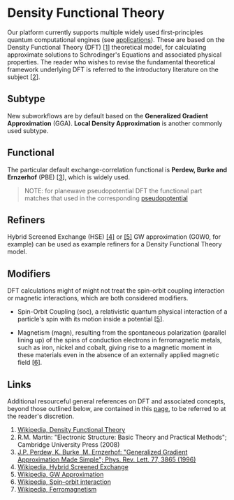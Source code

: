 # Density Functional Theory
 
Our platform currently supports multiple widely used first-principles quantum computational engines (see [applications](../../software/overview.md)). These are based on the Density Functional Theory (DFT) [[1](#links)] theoretical model, for calculating approximate solutions to Schrodinger's Equations and associated physical properties. The reader who wishes to revise the fundamental theoretical framework underlying DFT is referred to the introductory literature on the subject [[2](#links)].

## Subtype

New subworkflows are by default based on the **Generalized Gradient Approximation** (GGA). **Local Density Approximation** is another commonly used subtype. 

## Functional

The particular default exchange-correlation functional is **Perdew, Burke and Ernzerhof** (PBE) [[3](#links)], which is widely used.

> NOTE: for planewave pseudopotential DFT the functional part matches that used in the corresponding [pseudopotential](../../methods/pseudopotential/overview.md)

## Refiners

Hybrid Screened Exchange (HSE) [[4]](#links) or [[5]](#links) GW approximation (G0W0, for example) can be used as example refiners for a Density Functional Theory model.  

## Modifiers

DFT calculations might of might not treat the spin-orbit coupling interaction or magnetic interactions, which are both considered modifiers.

- Spin-Orbit Coupling (soc), a relativistic quantum physical interaction of a particle's spin with its motion inside a potential [[5](#Links)]. 

- Magnetism (magn), resulting from the spontaneous polarization (parallel lining up) of the spins of conduction electrons in ferromagnetic metals, such as iron, nickel and cobalt, giving rise to a magnetic moment in these materials even in the absence of an externally applied magnetic field [[6](#Links)].

## Links

Additional resourceful general references on DFT and associated concepts, beyond those outlined below, are contained in this [page](references.md), to be referred to at the reader's discretion.

1. [Wikipedia, Density Functional Theory](https://en.wikipedia.org/wiki/Density_functional_theory)
2. R.M. Martin: "Electronic Structure: Basic Theory and Practical Methods"; Cambridge University Press (2008)
3. [J.P. Perdew, K. Burke, M. Ernzerhof: "Generalized Gradient Approximation Made Simple"; Phys. Rev. Lett. 77, 3865 (1996)](https://users.wfu.edu/natalie/s11phy752/lecturenote/PhysRevLett.77.3865.pdf)
4. [Wikipedia, Hybrid Screened Exchange](https://en.wikipedia.org/wiki/Hybrid_functional#HSE)
5. [Wikipedia, GW Approximation](https://en.wikipedia.org/wiki/GW_approximation)
6. [Wikipedia, Spin–orbit interaction](https://en.wikipedia.org/wiki/Spin%E2%80%93orbit_interaction)
7. [Wikipedia, Ferromagnetism](https://en.wikipedia.org/wiki/Ferromagnetism)
